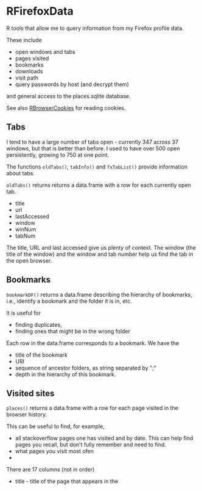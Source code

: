 # RFirefoxData

R tools that allow me to query information from my Firefox profile data.

These include 

+ open windows and tabs
+ pages visited
+ bookmarks
+ downloads
+ visit path
+ query passwords by host (and decrypt them)

and general access to the places.sqlite database.

See also [RBrowserCookies](https://github.com/duncantl/RBrowserCookies.git) for reading cookies.

## Tabs

I tend to have a large number of tabs open - currently 347 across 37 windows, but that is better
than before. I used to have over 500 open persistently, growing to 750 at one point.

The functions `oldTabs()`, `tabInfo()` and `fxTabList()` provide information 
about tabs.

`oldTabs()` returns returns a data.frame with a row for each currently open tab.

+ title
+ url
+ lastAccessed
+ window
+ winNum  
+ tabNum

The title, URL and last accessed give us plenty of context.
The window  (the title of the window) and the window and tab number help us find the tab in the open
browser.


## Bookmarks

`bookmarkDF()` returns a data.frame describing the hierarchy of bookmarks, i.e., 
identify a bookmark and the folder it is in, etc.

It is useful for 
+ finding duplicates, 
+ finding ones that might be in the wrong folder

Each row in the data.frame corresponds to a bookmark.
We have the
+ title of the bookmark
+ URI
+ sequence of ancestor folders, as string separated by ";"
+ depth in the hierarchy of this bookmark.


## Visited sites

`places()` returns a data.frame with a row for each page visited in the browser history.

This can be useful to find, for example, 
+ all stackoverflow pages one has visited and by date. This can help find pages you recall, but
  don't fully remember and need to find.
+ what pages you visit most ofen
+ 


There are 17 columns (not in order)
+ title  - title of the page that appears in the <title>
+ description - possible longer of description of the page
+ url   - the page's URL
+ visit_count - how many times we visited this
+ last_visit_date - the date and time (POSIXct) that we visited this page
+ host
+ typed
+ id
+ rev_host
+ hidden
+ frecency
+ guid
+ foreign_count
+ url_hash
+ preview_image_url
+ origin_id


(`site_name` is all NAs, at least in my database.)


## Downloads

`downloads()` allows us to find out when we downloaded a file and from where,
and the collection of files from a particular site.

`downloads()` returns a data.frame with 25 columns, joining
the `moz_annos` table with the `moz_places` table in the `places.sqlite` database.

+ content
+ type
+ url
+ title
+ description



## Connecting Places & Visits

`visits()` joins the moz_historyvisits and moz_places table.
This allows us to 
+ find the path we took to a particular page and the type of "hops" we took, e.g., following a link,
  a bookmark, a download, a reload
+ when we visited pages



## Accessing the places.sqlite Database

```
db = conPlacesDB()
dbListTable(db)
```


## Profiles

`getProfile()` returns the full path to the unique default profile, or the most recently used
default profile.

If you want a different profile, you can specify the uniquely identifying
string  for that profile, e.g., 
`getProfile("qs")` or `getProfile("^qs")` or `getProfile("Protected")`.

You set the profile identified as an option with, e.g.,
```r
options(FirefoxProfile = "^qs")
```


`listProfiles(, TRUE)` lists all of the profiles.
It returns a data.frame describing each profile.
This includes 
+ the Name, 
+ the directory
+ whether this is a default profile
+ the label
+ the version of the profile
+ whether it is locked oor not
+ whether StartWithLastProfile is TRUE or FALSE



## Passwords

`readPasswords()` gets the passwords for the specified profile.
By default, this returns a data.frame containing 
+ host
+ password
+ login/user name

By default, the password is decrypted, but will print as XXX.
The actual decrypted value(s) can be accessed directly
to use as inputs to calls or to view.

We can also get all of the information for each login-password pair with
```r
readPasswords(full = TRUE)
```
For each login-password, the resulting data.frame  includes the associated 
+ host
+ password
+ login
+ times the login was created, changed, last used
+ number of times used
+ URL for the form and corresponding fields in the HTML form






## References

+ See https://medium.com/geekculture/how-to-hack-firefox-passwords-with-python-a394abf18016
for information about the steps for accessing and decrypting the passwords.

+ [firefox_decrypt](https://github.com/unode/firefox_decrypt.git) is a Python application/program to access Firefox passwords 
  for any of the profiles. 
  
